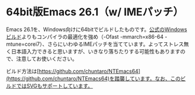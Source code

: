 # 64bit版Emacs 26.1（w/ IMEパッチ）

Emacs 26.1を、Windows向けに64bitでビルドしたものです。[公式のWindowsビルド](http://ftpmirror.gnu.org/emacs/windows/)よりもコンパイラの最適化を強め（-Ofast -mmarch=x86-64 -mtune=corei7）、さらにいわゆるIMEパッチを当てています。よってストレス無く日本語入力できると思いますが、いきなり落ちたりする可能性もありますので、注意してお使いください。

ビルド方法は[https://github.com/chuntaro/NTEmacs64](https://github.com/chuntaro/NTEmacs64)を踏襲しています。なお、このビルドではSVGもサポートしています。
